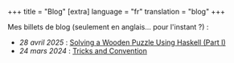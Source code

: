 +++
title = "Blog"
[extra]
language = "fr"
translation = "blog"
+++

Mes billets de blog (seulement en anglais... pour l'instant ?) :

* *28 avril 2025* : [Solving a Wooden Puzzle Using Haskell (Part I)](@/blog/20250428.md)
* *24 mars 2024* : [Tricks and Convention](@/blog/20250324.md)
